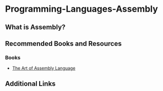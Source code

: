 # **Programming-Languages-Assembly**

## What is Assembly?

## Recommended Books and Resources

### Books

- [The Art of Assembly Language ](https://www.ic.unicamp.br/~pannain/mc404/aulas/pdfs/Art%20Of%20Intel%20x86%20Assembly.pdf)

## Additional Links
